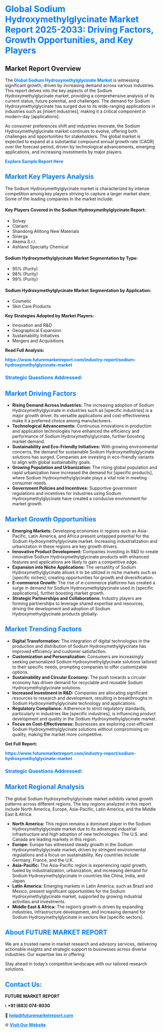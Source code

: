 <h1 style="color: #007BFF;">Global Sodium Hydroxymethylglycinate Market Report 2025-2033: Driving Factors, Growth Opportunities, and Key Players</h1>

<section id="overview">
<h2>Market Report Overview</h2>
<p>The <a href="https://www.futuremarketreport.com/industry-report/sodium-hydroxymethylglycinate-market" style="color: #007BFF; text-decoration: none;"><strong>Global Sodium Hydroxymethylglycinate Market</strong></a> is witnessing significant growth, driven by increasing demand across various industries. This report delves into the key aspects of the Sodium Hydroxymethylglycinate market, providing a comprehensive analysis of its current status, future potential, and challenges. The demand for Sodium Hydroxymethylglycinate has surged due to its wide-ranging applications in industries such as [insert industries], making it a critical component in modern-day [applications].</p>
<p>As consumer preferences shift and industries innovate, the Sodium Hydroxymethylglycinate market continues to evolve, offering both challenges and opportunities for stakeholders. The global market is expected to expand at a substantial compound annual growth rate (CAGR) over the forecast period, driven by technological advancements, emerging applications, and increasing investments by major players.</p>
</section>

<section id="overview">
<p><a href="https://www.futuremarketreport.com/request-sample/reportId=43246" style="color: #007BFF; text-decoration: none;"><strong>Explore Sample Report Here</strong></a></p>
</section>

<section id="key-players">
<h2 style="color: #007BFF;">Market Key Players Analysis</h2>
<p>The Sodium Hydroxymethylglycinate market is characterized by intense competition among key players striving to capture a larger market share. Some of the leading companies in the market include:</p>
<h4>Key Players Covered in the Sodium Hydroxymethylglycinate Report:</h4>
<ul><li>Solvay</li><li>Clariant</li><li>Shandong Ailitong New Materials</li><li>Sinerga</li><li>Akema S.r.l.</li><li>Ashland Specialty Chemical</li></ul>
<h4>Sodium Hydroxymethylglycinate Market Segmentation by Type:</h4>
<ul><li>95% (Purity)</li><li>98% (Purity)</li><li>99% (Purity)</li></ul>

<h4>Sodium Hydroxymethylglycinate Market Segmentation by Application:</h4>
<ul><li>Cosmetic</li><li>Skin Care Products</li></ul>
<p><strong>Key Strategies Adopted by Market Players:</strong></p>
<ul>
<li>Innovation and R&D</li>
<li>Geographical Expansion</li>
<li>Sustainability Initiatives</li>
<li>Mergers and Acquisitions</li>
</ul>
</section>

<section>
<p><strong>Read Full Analysis: </strong></p><a href="https://www.futuremarketreport.com/industry-report/sodium-hydroxymethylglycinate-market" style="color: #007BFF; text-decoration: none;"><strong>https://www.futuremarketreport.com/industry-report/sodium-hydroxymethylglycinate-market</strong></a>
<h3 style="color: #007BFF;">Strategic Questions Addressed:</h3>
</section>

<section id="driving-factors">
<h2 style="color: #007BFF;">Market Driving Factors</h2>
<ul>
<li><strong>Rising Demand Across Industries:</strong> The increasing adoption of Sodium Hydroxymethylglycinate in industries such as [specific industries] is a major growth driver. Its versatile applications and cost-effectiveness make it a preferred choice among manufacturers.</li>
<li><strong>Technological Advancements:</strong> Continuous innovations in production and application technologies have enhanced the efficiency and performance of Sodium Hydroxymethylglycinate, further boosting market demand.</li>
<li><strong>Sustainability and Eco-Friendly Initiatives:</strong> With growing environmental concerns, the demand for sustainable Sodium Hydroxymethylglycinate solutions has surged. Companies are investing in eco-friendly variants to align with global sustainability goals.</li>
<li><strong>Growing Population and Urbanization:</strong> The rising global population and rapid urbanization have increased the demand for [specific products], where Sodium Hydroxymethylglycinate plays a vital role in meeting consumer needs.</li>
<li><strong>Government Policies and Incentives:</strong> Supportive government regulations and incentives for industries using Sodium Hydroxymethylglycinate have created a conducive environment for market growth.</li>
</ul>
</section>

<section id="growth-opportunities">
<h2 style="color: #007BFF;">Market Growth Opportunities</h2>
<ul>
<li><strong>Emerging Markets:</strong> Developing economies in regions such as Asia-Pacific, Latin America, and Africa present untapped potential for the Sodium Hydroxymethylglycinate market. Increasing industrialization and urbanization in these regions are key growth drivers.</li>
<li><strong>Innovative Product Development:</strong> Companies investing in R&D to create innovative Sodium Hydroxymethylglycinate products with enhanced features and applications are likely to gain a competitive edge.</li>
<li><strong>Expansion into Niche Applications:</strong> The versatility of Sodium Hydroxymethylglycinate allows it to be utilized in niche markets such as [specific niches], creating opportunities for growth and diversification.</li>
<li><strong>E-commerce Growth:</strong> The rise of e-commerce platforms has created a surge in demand for Sodium Hydroxymethylglycinate used in [specific applications], further boosting market growth.</li>
<li><strong>Strategic Partnerships and Collaborations:</strong> Industry players are forming partnerships to leverage shared expertise and resources, driving the development and adoption of Sodium Hydroxymethylglycinate products globally.</li>
</ul>
</section>

<section id="trending-factors">
<h2 style="color: #007BFF;">Market Trending Factors</h2>
<ul>
<li><strong>Digital Transformation:</strong> The integration of digital technologies in the production and distribution of Sodium Hydroxymethylglycinate has improved efficiency and customer satisfaction.</li>
<li><strong>Customization and Personalization:</strong> Consumers are increasingly seeking personalized Sodium Hydroxymethylglycinate solutions tailored to their specific needs, prompting companies to offer customizable options.</li>
<li><strong>Sustainability and Circular Economy:</strong> The push towards a circular economy has driven demand for recyclable and reusable Sodium Hydroxymethylglycinate solutions.</li>
<li><strong>Increased Investment in R&D:</strong> Companies are allocating significant resources to research and development, resulting in breakthroughs in Sodium Hydroxymethylglycinate technology and applications.</li>
<li><strong>Regulatory Compliance:</strong> Adherence to strict regulatory standards, particularly in industries like [specific industries], is influencing product development and quality in the Sodium Hydroxymethylglycinate market.</li>
<li><strong>Focus on Cost-Effectiveness:</strong> Businesses are exploring cost-efficient Sodium Hydroxymethylglycinate solutions without compromising on quality, making the market more competitive.</li>
</ul>
</section>

<section>
<p><strong>Get Full Report: </strong></p><a href="https://www.futuremarketreport.com/industry-report/sodium-hydroxymethylglycinate-market" style="color: #007BFF; text-decoration: none;"><strong>https://www.futuremarketreport.com/industry-report/sodium-hydroxymethylglycinate-market</strong></a>
<h3 style="color: #007BFF;">Strategic Questions Addressed:</h3>
</section>


<section id="regional-analysis">
<h2 style="color: #007BFF;">Market Regional Analysis</h2>
<p>The global Sodium Hydroxymethylglycinate market exhibits varied growth patterns across different regions. The key regions analyzed in this report include North America, Europe, Asia-Pacific, Latin America, and the Middle East & Africa:</p>
<ul>
<li><strong>North America:</strong> This region remains a dominant player in the Sodium Hydroxymethylglycinate market due to its advanced industrial infrastructure and high adoption of new technologies. The U.S. and Canada are leading markets in this region.</li>
<li><strong>Europe:</strong> Europe has witnessed steady growth in the Sodium Hydroxymethylglycinate market, driven by stringent environmental regulations and a focus on sustainability. Key countries include Germany, France, and the U.K.</li>
<li><strong>Asia-Pacific:</strong> The Asia-Pacific region is experiencing rapid growth, fueled by industrialization, urbanization, and increasing demand for Sodium Hydroxymethylglycinate in countries like China, India, and Japan.</li>
<li><strong>Latin America:</strong> Emerging markets in Latin America, such as Brazil and Mexico, present significant opportunities for the Sodium Hydroxymethylglycinate market, supported by growing industrial activities and investments.</li>
<li><strong>Middle East & Africa:</strong> The region’s growth is driven by expanding industries, infrastructure development, and increasing demand for Sodium Hydroxymethylglycinate in sectors like [specific sectors].</li>
</ul>
</section>

<footer>
<h2 style="color: #007BFF;">About FUTURE MARKET REPORT</h2>
<p>We are a trusted name in market research and advisory services, delivering actionable insights and strategic support to businesses across diverse industries. Our expertise lies in offering:</p>

<p>Stay ahead in today’s competitive landscape with our tailored research solutions.</p>

<h2 style="color: #007BFF;">Contact Us:</h2>
<p><strong>FUTURE MARKET REPORT</strong></p>
<p>📞 <strong>+91 (883) 074-8030</strong></p>
<p>📧 <strong><a href="mailto:help@futuremarketreport.com" style="color: #007BFF;">help@futuremarketreport.com</a></strong></p>
<p>🌐 <strong><a href="https://www.futuremarketreport.com/" style="color: #007BFF;">Visit Our Website</a></strong></p>
</footer>